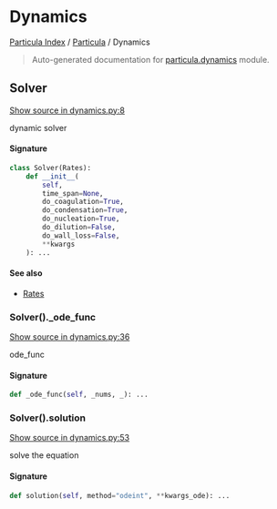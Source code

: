 # Dynamics

[Particula Index](../README.md#particula-index) / [Particula](./index.md#particula) / Dynamics

> Auto-generated documentation for [particula.dynamics](https://github.com/Gorkowski/particula/blob/main/particula/dynamics.py) module.

## Solver

[Show source in dynamics.py:8](https://github.com/Gorkowski/particula/blob/main/particula/dynamics.py#L8)

dynamic solver

#### Signature

```python
class Solver(Rates):
    def __init__(
        self,
        time_span=None,
        do_coagulation=True,
        do_condensation=True,
        do_nucleation=True,
        do_dilution=False,
        do_wall_loss=False,
        **kwargs
    ): ...
```

#### See also

- [Rates](./rates.md#rates)

### Solver()._ode_func

[Show source in dynamics.py:36](https://github.com/Gorkowski/particula/blob/main/particula/dynamics.py#L36)

ode_func

#### Signature

```python
def _ode_func(self, _nums, _): ...
```

### Solver().solution

[Show source in dynamics.py:53](https://github.com/Gorkowski/particula/blob/main/particula/dynamics.py#L53)

solve the equation

#### Signature

```python
def solution(self, method="odeint", **kwargs_ode): ...
```

